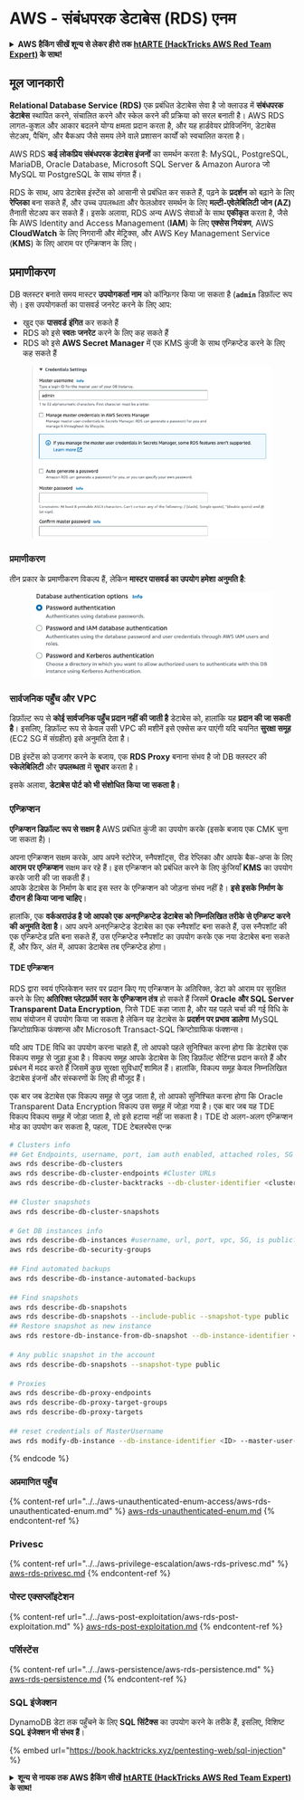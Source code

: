 # AWS - संबंधपरक डेटाबेस (RDS) एनम

<details>

<summary><strong> AWS हैकिंग सीखें शून्य से लेकर हीरो तक </strong> <a href="https://training.hacktricks.xyz/courses/arte"><strong>htARTE (HackTricks AWS Red Team Expert)</strong></a><strong> के साथ!</strong></summary>

HackTricks का समर्थन करने के अन्य तरीके:

* यदि आप चाहते हैं कि आपकी **कंपनी का विज्ञापन HackTricks में दिखाई दे** या **HackTricks को PDF में डाउनलोड करें**, तो [**सब्सक्रिप्शन प्लान्स**](https://github.com/sponsors/carlospolop) देखें!
* [**आधिकारिक PEASS & HackTricks स्वैग**](https://peass.creator-spring.com) प्राप्त करें
* [**The PEASS Family**](https://opensea.io/collection/the-peass-family) की खोज करें, हमारा विशेष [**NFTs**](https://opensea.io/collection/the-peass-family) संग्रह
* 💬 [**Discord group**](https://discord.gg/hRep4RUj7f) में **शामिल हों** या [**telegram group**](https://t.me/peass) में या **Twitter** पर मुझे 🐦 [**@carlospolopm**](https://twitter.com/carlospolopm) **का अनुसरण करें**.
* **HackTricks** के [**github repos**](https://github.com/carlospolop/hacktricks) और [**HackTricks Cloud**](https://github.com/carlospolop/hacktricks-cloud) में PRs सबमिट करके अपनी हैकिंग ट्रिक्स साझा करें।

</details>

## मूल जानकारी

**Relational Database Service (RDS)** एक प्रबंधित डेटाबेस सेवा है जो क्लाउड में **संबंधपरक डेटाबेस** स्थापित करने, संचालित करने और स्केल करने की प्रक्रिया को सरल बनाती है। AWS RDS लागत-कुशल और आकार बदलने योग्य क्षमता प्रदान करता है, और यह हार्डवेयर प्रोविजनिंग, डेटाबेस सेटअप, पैचिंग, और बैकअप जैसे समय लेने वाले प्रशासन कार्यों को स्वचालित करता है।

AWS RDS **कई लोकप्रिय संबंधपरक डेटाबेस इंजनों** का समर्थन करता है: MySQL, PostgreSQL, MariaDB, Oracle Database, Microsoft SQL Server & Amazon Aurora जो MySQL या PostgreSQL के साथ संगत हैं।

RDS के साथ, आप डेटाबेस इंस्टेंस को आसानी से प्रबंधित कर सकते हैं, पढ़ने के **प्रदर्शन** को बढ़ाने के लिए **रेप्लिका** बना सकते हैं, और उच्च उपलब्धता और फेलओवर समर्थन के लिए **मल्टी-एवेलेबिलिटी जोन (AZ)** तैनाती सेटअप कर सकते हैं। इसके अलावा, RDS अन्य AWS सेवाओं के साथ **एकीकृत** करता है, जैसे कि AWS Identity and Access Management (**IAM**) के लिए **एक्सेस नियंत्रण**, AWS **CloudWatch** के लिए निगरानी और मेट्रिक्स, और AWS Key Management Service (**KMS**) के लिए आराम पर एन्क्रिप्शन के लिए।

## प्रमाणीकरण

DB क्लस्टर बनाते समय मास्टर **उपयोगकर्ता नाम** को कॉन्फ़िगर किया जा सकता है (**`admin`** डिफ़ॉल्ट रूप से)। इस उपयोगकर्ता का पासवर्ड जनरेट करने के लिए आप:

* खुद एक **पासवर्ड** **इंगित** कर सकते हैं
* RDS को इसे **स्वतः जनरेट** करने के लिए कह सकते हैं
* RDS को इसे **AWS Secret Manager** में एक KMS कुंजी के साथ एन्क्रिप्टेड करने के लिए कह सकते हैं

<figure><img src="../../../../.gitbook/assets/image (18) (1).png" alt=""><figcaption></figcaption></figure>

### प्रमाणीकरण

तीन प्रकार के प्रमाणीकरण विकल्प हैं, लेकिन **मास्टर पासवर्ड का उपयोग हमेशा अनुमति है**:

<figure><img src="../../../../.gitbook/assets/image (19) (2).png" alt=""><figcaption></figcaption></figure>

### सार्वजनिक पहुँच और VPC

डिफ़ॉल्ट रूप से **कोई सार्वजनिक पहुँच प्रदान नहीं की जाती है** डेटाबेस को, हालांकि यह **प्रदान की जा सकती है**। इसलिए, डिफ़ॉल्ट रूप से केवल उसी VPC की मशीनें इसे एक्सेस कर पाएंगी यदि चयनित **सुरक्षा समूह** (EC2 SG में संग्रहीत) इसे अनुमति देता है।

DB इंस्टेंस को उजागर करने के बजाय, एक **RDS Proxy** बनाना संभव है जो DB क्लस्टर की **स्केलेबिलिटी** और **उपलब्धता** में **सुधार** करता है।

इसके अलावा, **डेटाबेस पोर्ट को भी संशोधित किया जा सकता है**।

### एन्क्रिप्शन

**एन्क्रिप्शन डिफ़ॉल्ट रूप से सक्षम है** AWS प्रबंधित कुंजी का उपयोग करके (इसके बजाय एक CMK चुना जा सकता है)।

अपना एन्क्रिप्शन सक्षम करके, आप अपने स्टोरेज, स्नैपशॉट्स, रीड रेप्लिका और आपके बैक-अप्स के लिए **आराम पर एन्क्रिप्शन** सक्षम कर रहे हैं। इस एन्क्रिप्शन को प्रबंधित करने के लिए कुंजियाँ **KMS** का उपयोग करके जारी की जा सकती हैं।\
आपके डेटाबेस के निर्माण के बाद इस स्तर के एन्क्रिप्शन को जोड़ना संभव नहीं है। **इसे इसके निर्माण के दौरान ही किया जाना चाहिए**।

हालांकि, एक **वर्कअराउंड है जो आपको एक अनएन्क्रिप्टेड डेटाबेस को निम्नलिखित तरीके से एन्क्रिप्ट करने की अनुमति देता है**। आप अपने अनएन्क्रिप्टेड डेटाबेस का एक स्नैपशॉट बना सकते हैं, उस स्नैपशॉट की एक एन्क्रिप्टेड प्रति बना सकते हैं, उस एन्क्रिप्टेड स्नैपशॉट का उपयोग करके एक नया डेटाबेस बना सकते हैं, और फिर, अंत में, आपका डेटाबेस तब एन्क्रिप्टेड होगा।

#### TDE एन्क्रिप्शन

RDS द्वारा स्वयं एप्लिकेशन स्तर पर प्रदान किए गए एन्क्रिप्शन के अतिरिक्त, डेटा को आराम पर सुरक्षित करने के लिए **अतिरिक्त प्लेटफ़ॉर्म स्तर के एन्क्रिप्शन तंत्र** हो सकते हैं जिसमें **Oracle और SQL Server Transparent Data Encryption**, जिसे TDE कहा जाता है, और यह पहले चर्चा की गई विधि के साथ संयोजन में उपयोग किया जा सकता है लेकिन यह डेटाबेस के **प्रदर्शन पर प्रभाव डालेगा** MySQL क्रिप्टोग्राफिक फंक्शन्स और Microsoft Transact-SQL क्रिप्टोग्राफिक फंक्शन्स।

यदि आप TDE विधि का उपयोग करना चाहते हैं, तो आपको पहले सुनिश्चित करना होगा कि डेटाबेस एक विकल्प समूह से जुड़ा हुआ है। विकल्प समूह आपके डेटाबेस के लिए डिफ़ॉल्ट सेटिंग्स प्रदान करते हैं और प्रबंधन में मदद करते हैं जिसमें कुछ सुरक्षा सुविधाएँ शामिल हैं। हालांकि, विकल्प समूह केवल निम्नलिखित डेटाबेस इंजनों और संस्करणों के लिए ही मौजूद हैं।

एक बार जब डेटाबेस एक विकल्प समूह से जुड़ जाता है, तो आपको सुनिश्चित करना होगा कि Oracle Transparent Data Encryption विकल्प उस समूह में जोड़ा गया है। एक बार जब यह TDE विकल्प विकल्प समूह में जोड़ा जाता है, तो इसे हटाया नहीं जा सकता है। TDE दो अलग-अलग एन्क्रिप्शन मोड का उपयोग कर सकता है, पहला, TDE टेबलस्पेस एन्क्र
```bash
# Clusters info
## Get Endpoints, username, port, iam auth enabled, attached roles, SG
aws rds describe-db-clusters
aws rds describe-db-cluster-endpoints #Cluster URLs
aws rds describe-db-cluster-backtracks --db-cluster-identifier <cluster-name>

## Cluster snapshots
aws rds describe-db-cluster-snapshots

# Get DB instances info
aws rds describe-db-instances #username, url, port, vpc, SG, is public?
aws rds describe-db-security-groups

## Find automated backups
aws rds describe-db-instance-automated-backups

## Find snapshots
aws rds describe-db-snapshots
aws rds describe-db-snapshots --include-public --snapshot-type public
## Restore snapshot as new instance
aws rds restore-db-instance-from-db-snapshot --db-instance-identifier <ID> --db-snapshot-identifier <ID> --availability-zone us-west-2a

# Any public snapshot in the account
aws rds describe-db-snapshots --snapshot-type public

# Proxies
aws rds describe-db-proxy-endpoints
aws rds describe-db-proxy-target-groups
aws rds describe-db-proxy-targets

## reset credentials of MasterUsername
aws rds modify-db-instance --db-instance-identifier <ID> --master-user-password <NewPassword> --apply-immediately
```
{% endcode %}

### अप्रमाणित पहुँच

{% content-ref url="../../aws-unauthenticated-enum-access/aws-rds-unauthenticated-enum.md" %}
[aws-rds-unauthenticated-enum.md](../../aws-unauthenticated-enum-access/aws-rds-unauthenticated-enum.md)
{% endcontent-ref %}

### Privesc

{% content-ref url="../../aws-privilege-escalation/aws-rds-privesc.md" %}
[aws-rds-privesc.md](../../aws-privilege-escalation/aws-rds-privesc.md)
{% endcontent-ref %}

### पोस्ट एक्सप्लॉइटेशन

{% content-ref url="../../aws-post-exploitation/aws-rds-post-exploitation.md" %}
[aws-rds-post-exploitation.md](../../aws-post-exploitation/aws-rds-post-exploitation.md)
{% endcontent-ref %}

### पर्सिस्टेंस

{% content-ref url="../../aws-persistence/aws-rds-persistence.md" %}
[aws-rds-persistence.md](../../aws-persistence/aws-rds-persistence.md)
{% endcontent-ref %}

### SQL इंजेक्शन

DynamoDB डेटा तक पहुँचने के लिए **SQL सिंटैक्स** का उपयोग करने के तरीके हैं, इसलिए, विशिष्ट **SQL इंजेक्शन भी संभव हैं**।

{% embed url="https://book.hacktricks.xyz/pentesting-web/sql-injection" %}

<details>

<summary><strong>शून्य से नायक तक AWS हैकिंग सीखें</strong> <a href="https://training.hacktricks.xyz/courses/arte"><strong>htARTE (HackTricks AWS Red Team Expert)</strong></a><strong> के साथ!</strong></summary>

HackTricks का समर्थन करने के अन्य तरीके:

* यदि आप चाहते हैं कि आपकी **कंपनी का विज्ञापन HackTricks में दिखाई दे** या **HackTricks को PDF में डाउनलोड करें** तो [**सब्सक्रिप्शन प्लान्स**](https://github.com/sponsors/carlospolop) देखें!
* [**आधिकारिक PEASS & HackTricks स्वैग**](https://peass.creator-spring.com) प्राप्त करें
* [**The PEASS Family**](https://opensea.io/collection/the-peass-family) की खोज करें, हमारा एक्सक्लूसिव [**NFTs**](https://opensea.io/collection/the-peass-family) संग्रह
* 💬 [**Discord group**](https://discord.gg/hRep4RUj7f) में **शामिल हों** या [**telegram group**](https://t.me/peass) में या **Twitter** पर 🐦 [**@carlospolopm**](https://twitter.com/carlospolopm) को **फॉलो** करें।
* **HackTricks** के [**github repos**](https://github.com/carlospolop/hacktricks) और [**HackTricks Cloud**](https://github.com/carlospolop/hacktricks-cloud) में PRs सबमिट करके अपनी हैकिंग ट्रिक्स साझा करें।

</details>
